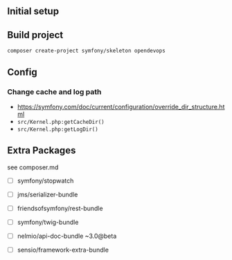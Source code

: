 ## Initial setup


## Build project

```
composer create-project symfony/skeleton opendevops
```

## Config


### Change cache and log path

- https://symfony.com/doc/current/configuration/override_dir_structure.html
- `src/Kernel.php:getCacheDir()`
- `src/Kernel.php:getLogDir()`



## Extra Packages

see composer.md

- [ ] symfony/stopwatch
- [ ] jms/serializer-bundle
- [ ] friendsofsymfony/rest-bundle
- [ ] symfony/twig-bundle
- [ ] nelmio/api-doc-bundle ~3.0@beta
- [ ] sensio/framework-extra-bundle



































